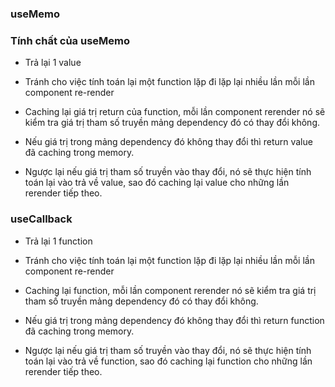 ### useMemo
### Tính chất của useMemo

- Trả lại 1 value

- Tránh cho việc tính toán lại một function lặp đi lặp lại nhiều lần mỗi lần component re-render

- Caching lại giá trị return của function, mỗi lần component rerender nó sẽ kiểm tra giá trị tham số truyền mảng dependency đó có thay đổi không.

- Nếu giá trị trong mảng dependency đó không thay đổi thì return value đã caching trong memory.

- Ngược lại nếu giá trị tham số truyền vào thay đổi, nó sẽ thực hiện tính toán lại vào trả về value, sao đó caching lại value cho những lần rerender tiếp theo.


### useCallback

- Trả lại 1 function

- Tránh cho việc tính toán lại một function lặp đi lặp lại nhiều lần mỗi lần component re-render

- Caching lại function, mỗi lần component rerender nó sẽ kiểm tra giá trị tham số truyền mảng dependency đó có thay đổi không.

- Nếu giá trị trong mảng dependency đó không thay đổi thì return function đã caching trong memory.

- Ngược lại nếu giá trị tham số truyền vào thay đổi, nó sẽ thực hiện tính toán lại vào trả về function, sao đó caching lại function cho những lần rerender tiếp theo.